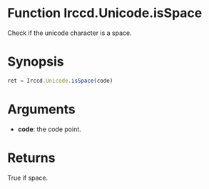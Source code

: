 # Function Irccd.Unicode.isSpace

Check if the unicode character is a space.

# Synopsis

```javascript
ret = Irccd.Unicode.isSpace(code)
```

# Arguments

  - **code**: the code point.

# Returns

True if space.
